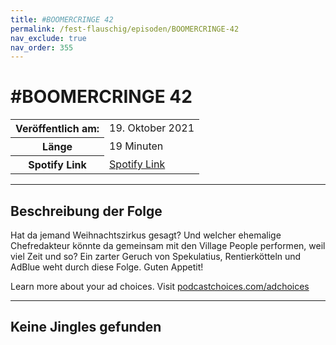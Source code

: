 ```yaml
---
title: #BOOMERCRINGE 42
permalink: /fest-flauschig/episoden/BOOMERCRINGE-42
nav_exclude: true
nav_order: 355
---
```


# #BOOMERCRINGE 42
<table class="resp-table dcf-table dcf-table-responsive dcf-table-bordered dcf-table-striped dcf-w-100%">
                    <tbody>
                        <tr>
                            <th scope="row">Veröffentlich am:</th>
                            <td data-label="Veröffentlich am:">19. Oktober 2021</td>
                        </tr>
                        <tr>
                            <th scope="row">Länge </th>
                            <td data-label="Länge ">19 Minuten</td>
                        </tr><tr>
                                <th scope="row">Spotify Link</th>
                                <td data-label="Spotify Link"><a href="https://open.spotify.com/episode/6ZUCmWWioqDGJSHPlqcUMr">Spotify Link</a></td>
                            </tr></tbody>
                </table>

***

## Beschreibung der Folge

<div>
<p>Hat da jemand Weihnachtszirkus gesagt? Und welcher ehemalige Chefredakteur könnte da gemeinsam mit den Village People performen, weil viel Zeit und so? Ein zarter Geruch von Spekulatius, Rentierkötteln und AdBlue weht durch diese Folge. Guten Appetit!</p><p> </p><p>Learn more about your ad choices. Visit <a href="https://podcastchoices.com/adchoices">podcastchoices.com/adchoices</a></p>  
</div>

***

## Keine Jingles gefunden